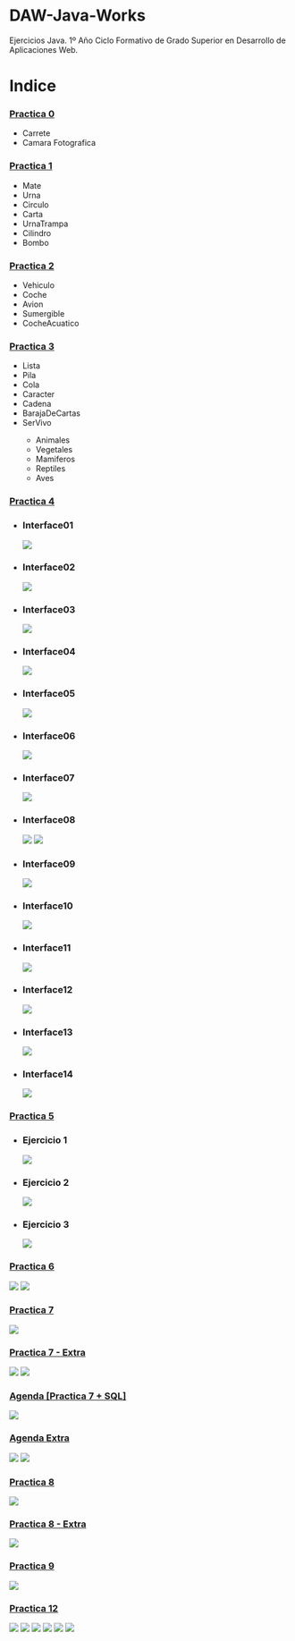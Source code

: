 # DAW-Java-Works
Ejercicios Java.
1º Año Ciclo Formativo de Grado Superior en Desarrollo de Aplicaciones Web.


<h1>Indice</h1>

<h3><a href="https://github.com/victorst79/DAW-Java-Works/wiki/Practica-0">Practica 0</a></h3>
<ul>
	<li>Carrete</li>
	<li>Camara Fotografica</li>
</ul>
<h3><a href="https://github.com/victorst79/DAW-Java-Works/wiki/Practica-1">Practica 1</a></h3>
<ul>
	<li>Mate</li>
	<li>Urna</li>
	<li>Circulo</li>
	<li>Carta</li>
	<li>UrnaTrampa</li>
	<li>Cilindro</li>
	<li>Bombo</li>
</ul>

<h3><a href="https://github.com/victorst79/DAW-Java-Works/wiki/Practica-2">Practica 2</a></h3>
<ul>
	<li>Vehiculo</li>
	<li>Coche</li>
	<li>Avion</li>
	<li>Sumergible</li>
	<li>CocheAcuatico</li>
</ul>

<h3><a href="https://github.com/victorst79/DAW-Java-Works/wiki/Practica-3">Practica 3</a></h3>
<ul>
	<li>Lista</li>
	<li>Pila</li>
	<li>Cola</li>
	<li>Caracter</li>
	<li>Cadena</li>
	<li>BarajaDeCartas</li>
	<li>SerVivo</li>
		<ul>
			<li>Animales</li>
			<li>Vegetales</li>
			<li>Mamiferos</li>
			<li>Reptiles</li>
			<li>Aves</li>
		</ul>
</ul>

<h3><a href="https://github.com/victorst79/DAW-Java-Works/wiki/Practica-4">Practica 4</a></h3>
<ul>
	<li>
		<h3>Interface01</h3>
		<img src="https://raw.githubusercontent.com/victorst79/DAW-Java-Works/master/img/Interface01.png">
	</li>	
	<li>
		<h3>Interface02</h3>
		<img src="https://raw.githubusercontent.com/victorst79/DAW-Java-Works/master/img/Interface02.png">
	</li>
	<li>
		<h3>Interface03</h3>
		<img src="https://raw.githubusercontent.com/victorst79/DAW-Java-Works/master/img/Interface03.png">
	</li>
	<li>
		<h3>Interface04</h3>
		<img src="https://raw.githubusercontent.com/victorst79/DAW-Java-Works/master/img/Interface04.png">
	</li>
	<li>
		<h3>Interface05</h3>
		<img src="https://raw.githubusercontent.com/victorst79/DAW-Java-Works/master/img/Interface05.png">
	</li>
	<li>
		<h3>Interface06</h3>
		<img src="https://raw.githubusercontent.com/victorst79/DAW-Java-Works/master/img/Interface06.png">
	</li>
	<li>
		<h3>Interface07</h3>
		<img src="https://raw.githubusercontent.com/victorst79/DAW-Java-Works/master/img/Interface07.png">
	</li>
	<li>
		<h3>Interface08</h3>
		<img src="https://raw.githubusercontent.com/victorst79/DAW-Java-Works/master/img/Interface08.png">
		<img src="https://raw.githubusercontent.com/victorst79/DAW-Java-Works/master/img/Interface08-1.png">
	</li>
	<li>
		<h3>Interface09</h3>
		<img src="https://raw.githubusercontent.com/victorst79/DAW-Java-Works/master/img/Interface09.png">
	</li>
	<li>
		<h3>Interface10</h3>
		<img src="https://raw.githubusercontent.com/victorst79/DAW-Java-Works/master/img/Interface10.png">
	</li>
	<li>
		<h3>Interface11</h3>
		<img src="https://raw.githubusercontent.com/victorst79/DAW-Java-Works/master/img/Interface11.png">
	</li>
	<li>
		<h3>Interface12</h3>
		<img src="https://raw.githubusercontent.com/victorst79/DAW-Java-Works/master/img/Interface12.png">
	</li><li>
		<h3>Interface13</h3>
		<img src="https://raw.githubusercontent.com/victorst79/DAW-Java-Works/master/img/Interface13.png">
	</li>
	<li>
		<h3>Interface14</h3>
		<img src="https://raw.githubusercontent.com/victorst79/DAW-Java-Works/master/img/Interface14.png">
	</li>
</ul>

<h3><a href="https://github.com/victorst79/DAW-Java-Works/wiki/Practica-5">Practica 5</a></h3>
<ul>
	<li>
		<h3>Ejercicio 1</h3>
		<img src="https://raw.githubusercontent.com/victorst79/DAW-Java-Works/master/img/pract5-01.png">
	</li>
	<li>
		<h3>Ejercicio 2</h3>
		<img src="https://raw.githubusercontent.com/victorst79/DAW-Java-Works/master/img/pract5-02.png">
	</li>
	<li>
		<h3>Ejercicio 3</h3>
		<img src="https://raw.githubusercontent.com/victorst79/DAW-Java-Works/master/img/pract5-03.png">
	</li>
</ul>

<h3><a href="https://github.com/victorst79/DAW-Java-Works/wiki/Practica-6">Practica 6</a></h3>
<img src="https://raw.githubusercontent.com/victorst79/DAW-Java-Works/master/img/pract6.png">
<img src="https://raw.githubusercontent.com/victorst79/DAW-Java-Works/master/img/pract6-01.png">

<h3><a href="https://github.com/victorst79/DAW-Java-Works/wiki/Practica-7">Practica 7</a></h3>
<img src="https://raw.githubusercontent.com/victorst79/DAW-Java-Works/master/img/pract7.png">

<h3><a href="https://github.com/victorst79/DAW-Java-Works/wiki/Practica-7">Practica 7 - Extra</a></h3>
<img src="https://raw.githubusercontent.com/victorst79/DAW-Java-Works/master/img/pract7e.png">
<img src="https://raw.githubusercontent.com/victorst79/DAW-Java-Works/master/img/pract7e01.png">

<h3><a href="https://github.com/victorst79/DAW-Java-Works/wiki/Agenda">Agenda [Practica 7 + SQL]</a></h3>
<img src="https://raw.githubusercontent.com/victorst79/DAW-Java-Works/master/img/practAgenda.png">

<h3><a href="https://github.com/victorst79/DAW-Java-Works/wiki/Agenda-Extra">Agenda Extra</a></h3>
<img src="https://raw.githubusercontent.com/victorst79/DAW-Java-Works/master/img/practAgenda01.png">
<img src="https://raw.githubusercontent.com/victorst79/DAW-Java-Works/master/img/practAgenda02.png">

<h3><a href="https://github.com/victorst79/DAW-Java-Works/wiki/Practica-8">Practica 8</a></h3>
<img src="https://raw.githubusercontent.com/victorst79/DAW-Java-Works/master/img/pract8.png">

<h3><a href="https://github.com/victorst79/DAW-Java-Works/wiki/Practica-8---Extra">Practica 8 - Extra</a></h3>
<img src="https://raw.githubusercontent.com/victorst79/DAW-Java-Works/master/img/pract8extra.png">

<h3><a href="https://github.com/victorst79/DAW-Java-Works/wiki/Practica-9">Practica 9</a></h3>
<img src="https://raw.githubusercontent.com/victorst79/DAW-Java-Works/master/img/pract9.png">

<h3><a href="https://github.com/victorst79/DAW-Java-Works/wiki/Practica-12">Practica 12</a></h3>
<img src="https://raw.githubusercontent.com/victorst79/DAW-Java-Works/master/img/pract12e02.png">
<img src="https://raw.githubusercontent.com/victorst79/DAW-Java-Works/master/img/pract12e03.png">
<img src="https://raw.githubusercontent.com/victorst79/DAW-Java-Works/master/img/pract12e04.png">
<img src="https://raw.githubusercontent.com/victorst79/DAW-Java-Works/master/img/pract12e05.png">
<img src="https://raw.githubusercontent.com/victorst79/DAW-Java-Works/master/img/pract12e0501.png">
<img src="https://raw.githubusercontent.com/victorst79/DAW-Java-Works/master/img/pract12eExtra.png">
